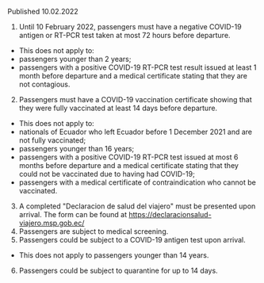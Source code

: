 Published 10.02.2022
1. Until 10 February 2022, passengers must have a negative COVID-19 antigen or RT-PCR test taken at most 72 hours before departure.
- This does not apply to:
- passengers younger than 2 years;
- passengers with a positive COVID-19 RT-PCR test result issued at least 1 month before departure and a medical certificate stating that they are not contagious.
2. Passengers must have a COVID-19 vaccination certificate showing that they were fully vaccinated at least 14 days before departure.
- This does not apply to:
- nationals of Ecuador who left Ecuador before 1 December 2021 and are not fully vaccinated;
- passengers younger than 16 years;
- passengers with a positive COVID-19 RT-PCR test issued at most 6 months before departure and a medical certificate stating that they could not be vaccinated due to having had COVID-19;
- passengers with a medical certificate of contraindication who cannot be vaccinated.
3. A completed "Declaracion de salud del viajero" must be presented upon arrival. The form can be found at <a href="https://declaracionsalud-viajero.msp.gob.ec/">https://declaracionsalud-viajero.msp.gob.ec/</a>
4. Passengers are subject to medical screening.
5. Passengers could be subject to a COVID-19 antigen test upon arrival.
- This does not apply to passengers younger than 14 years.
6. Passengers could be subject to quarantine for up to 14 days.